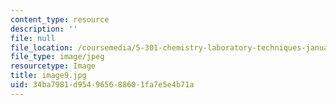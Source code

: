 ```yaml
---
content_type: resource
description: ''
file: null
file_location: /coursemedia/5-301-chemistry-laboratory-techniques-january-iap-2012/34ba7981d954965688601fa7e5e4b71a_image9.jpg
file_type: image/jpeg
resourcetype: Image
title: image9.jpg
uid: 34ba7981-d954-9656-8860-1fa7e5e4b71a
---
```

